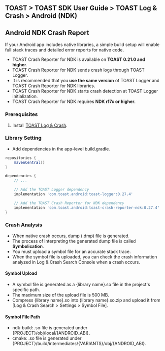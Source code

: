 ## TOAST > TOAST SDK User Guide > TOAST Log & Crash > Android (NDK)

## Android NDK Crash Report

If your Android app includes native libraries, a simple build setup will enable full stack traces and detailed error reports for native code.

* TOAST Crash Reporter for NDK is available on **TOAST 0.21.0 and higher**.
* TOAST Crash Reporter for NDK sends crash logs through TOAST Logger.
* It is recommended that you **use the same version** of TOAST Logger and TOAST Crash Reporter for NDK libraries.
* TOAST Crash Reporter for NDK starts crash detection at TOAST Logger initialization.
* TOAST Crash Reporter for NDK requires **NDK r17c or higher**.

### Prerequisites

1. Install [TOAST Log & Crash](./log-collector-android).

### Library Setting
- Add dependencies in the app-level build.gradle.

```groovy
repositories {
    mavenCentral()
}

dependencies {
    // ...

    // Add the TOAST Logger dependency
    implementation 'com.toast.android:toast-logger:0.27.4'

    // Add the TOAST Crash Reporter for NDK dependency
    implementation 'com.toast.android:toast-crash-reporter-ndk:0.27.4'
}
```

### Crash Analysis

* When native crash occurs, dump (.dmp) file is generated.
* The process of interpreting the generated dump file is called **Symbolication**.
* You must upload a symbol file for an accurate stack trace.
* When the symbol file is uploaded, you can check the crash information analyzed in Log & Crash Search Console when a crash occurs.

#### Symbol Upload

* A symbol file is generated as a {library name}.so file in the project's specific path.
* The maximum size of the upload file is 500 MB.
* Compress {library name}.so into {library name}.so.zip and upload it from [Log & Crash Search > Settings > Symbol File].

#### Symbol File Path

- ndk-build: .so file is generated under {PROJECT}/obj/local/{ANDROID_ABI}.
- cmake: .so file is generated under {PROJECT}/build/intermediates/{VARIANTS}/obj/{ANDROID_ABI}.
